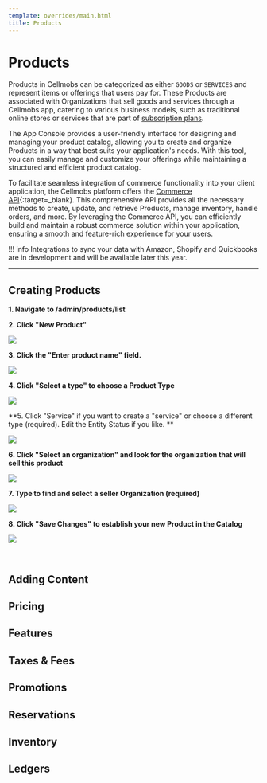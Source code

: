```yaml
---
template: overrides/main.html
title: Products
---
```


# Products

Products in Cellmobs can be categorized as either `GOODS` or `SERVICES` and represent items or offerings that users pay for. These Products are associated with Organizations that sell goods and services through a Cellmobs app, catering to various business models, such as traditional online stores or services that are part of [subscription plans](/app-console/manage-subscriptions).

The App Console provides a user-friendly interface for designing and managing your product catalog, allowing you to create and organize Products in a way that best suits your application's needs. With this tool, you can easily manage and customize your offerings while maintaining a structured and efficient product catalog.

To facilitate seamless integration of commerce functionality into your client application, the Cellmobs platform offers the [Commerce API](https://api.cellmobs.com/#65028275-5c8f-4290-b207-4bfba42c0aee){:target=_blank}. This comprehensive API provides all the necessary methods to create, update, and retrieve Products, manage inventory, handle orders, and more. By leveraging the Commerce API, you can efficiently build and maintain a robust commerce solution within your application, ensuring a smooth and feature-rich experience for your users.

!!! info
    Integrations to sync your data with Amazon, Shopify and Quickbooks are in development and will be available later this year. 

___
## Creating Products

<!-- - Go to [Products Section](https://console.cellmobs.com/admin/products/list)
- Go to the Products section 
- Click on New Product 
- Enter the name of the “Product”  
- Select the Type (Good, Service, Subscription, Bundle, Credit, Gift) 
- Select the Status 
- Provide the “Seller/Organization” name 
- Provide the Brand/Provider name 
- Enter the quantity of the products 
- Provide the product specifications like width, height, length, (as applicable) 
- Provide the description of the product 
- Go to the Price section and enter the pricing details of the product 
- Go to Products section and upload the products/image of your product 
- Go to references and manage the references by required details 
- After providing all the required details, click on save for the product getting created
   
    <figure markdown>
[![Admin Products 1]][Admin Products 1]
    </figure>
    <figure markdown>
[![Admin Products 2]][Admin Products 2]
    </figure>
    <figure markdown>
[![Admin Products 3]][Admin Products 3]
    </figure>

[Admin Products 1]: ../assets/screenshots/admin/admin-products-1.png
[Admin Products 2]: ../assets/screenshots/admin/admin-products-2.png
[Admin Products 3]: ../assets/screenshots/admin/admin-products-3.png -->



**1. Navigate to /admin/products/list**

**2. Click "New Product"**

![](https://ajeuwbhvhr.cloudimg.io/colony-recorder.s3.amazonaws.com/files/2023-05-05/e42836a5-4c34-4bb4-90d8-bde38cf0b482/ascreenshot.jpeg?tl_px=0,360&br_px=746,780&sharp=0.8&width=560&wat_scale=50&wat=1&wat_opacity=1&wat_gravity=northwest&wat_url=https://colony-recorder.s3.amazonaws.com/images/watermarks/F43F5E_standard.png&wat_pad=62,139)

**3. Click the "Enter product name" field.**

![](https://ajeuwbhvhr.cloudimg.io/colony-recorder.s3.amazonaws.com/files/2023-05-05/be34f3b7-9c40-4acd-9ab6-19a6e2f83640/ascreenshot.jpeg?tl_px=234,8&br_px=980,428&sharp=0.8&width=560&wat_scale=50&wat=1&wat_opacity=1&wat_gravity=northwest&wat_url=https://colony-recorder.s3.amazonaws.com/images/watermarks/F43F5E_standard.png&wat_pad=262,139)

**4. Click "Select a type" to choose a Product Type**

![](https://ajeuwbhvhr.cloudimg.io/colony-recorder.s3.amazonaws.com/files/2023-05-05/cd433e12-6232-46b9-8deb-72d66a469973/ascreenshot.jpeg?tl_px=823,10&br_px=1569,430&sharp=0.8&width=560&wat_scale=50&wat=1&wat_opacity=1&wat_gravity=northwest&wat_url=https://colony-recorder.s3.amazonaws.com/images/watermarks/F43F5E_standard.png&wat_pad=358,139)

**5. Click "Service" if you want to create a "service" or choose a different type (required). Edit the Entity Status if you like. **

![](https://ajeuwbhvhr.cloudimg.io/colony-recorder.s3.amazonaws.com/files/2023-05-05/67030ee2-ab4d-4c2f-b3ef-010cc0b40f70/ascreenshot.jpeg?tl_px=823,145&br_px=1569,565&sharp=0.8&width=560&wat_scale=50&wat=1&wat_opacity=1&wat_gravity=northwest&wat_url=https://colony-recorder.s3.amazonaws.com/images/watermarks/F43F5E_standard.png&wat_pad=374,139)

**6. Click "Select an organization" and look for the organization that will sell this product**

![](https://ajeuwbhvhr.cloudimg.io/colony-recorder.s3.amazonaws.com/files/2023-05-05/f1cd0eb4-d89d-4396-ab55-018029376c7e/user_cropped_screenshot.jpeg?tl_px=0,496&br_px=746,916&sharp=0.8&width=560&wat_scale=50&wat=1&wat_opacity=1&wat_gravity=northwest&wat_url=https://colony-recorder.s3.amazonaws.com/images/watermarks/F43F5E_standard.png&wat_pad=169,174)

**7. Type to find and select a seller Organization  (required)**

![](https://ajeuwbhvhr.cloudimg.io/colony-recorder.s3.amazonaws.com/files/2023-05-05/e8ddc04c-1e83-476d-8831-aca8c693079c/user_cropped_screenshot.jpeg?tl_px=0,575&br_px=746,995&sharp=0.8&width=560&wat_scale=50&wat=1&wat_opacity=1&wat_gravity=northwest&wat_url=https://colony-recorder.s3.amazonaws.com/images/watermarks/F43F5E_standard.png&wat_pad=61,255)

**8. Click "Save Changes" to establish your new Product in the Catalog**

![](https://ajeuwbhvhr.cloudimg.io/colony-recorder.s3.amazonaws.com/files/2023-05-05/d577efd1-6aa8-46fc-8cd9-3b2d7760cc5c/ascreenshot.jpeg?tl_px=823,0&br_px=1569,420&sharp=0.8&width=560&wat_scale=50&wat=1&wat_opacity=1&wat_gravity=northwest&wat_url=https://colony-recorder.s3.amazonaws.com/images/watermarks/F43F5E_standard.png&wat_pad=484,57)


<br>

## Adding Content

## Pricing

## Features

## Taxes &amp; Fees

## Promotions

## Reservations

## Inventory

## Ledgers


<br><br>
